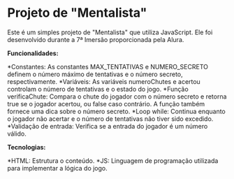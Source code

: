 # Projeto de "Mentalista"
Este é um simples projeto de "Mentalista" que utiliza JavaScript. Ele foi desenvolvido durante a 7ª Imersão proporcionada pela Alura.

**Funcionalidades:**

*Constantes: As constantes MAX_TENTATIVAS e NUMERO_SECRETO definem o número máximo de tentativas e o número secreto, respectivamente.
*Variáveis: As variáveis numeroChutes e acertou controlam o número de tentativas e o estado do jogo.
*Função verificaChute: Compara o chute do jogador com o número secreto e retorna true se o jogador acertou, ou false caso contrário. A função também fornece uma dica sobre o número secreto.
*Loop while: Continua enquanto o jogador não acertar e o número de tentativas não tiver sido excedido.
*Validação de entrada: Verifica se a entrada do jogador é um número válido.

**Tecnologias:**

*HTML: Estrutura o conteúdo.
*JS: Linguagem de programação utilizada para implementar a lógica do jogo.
